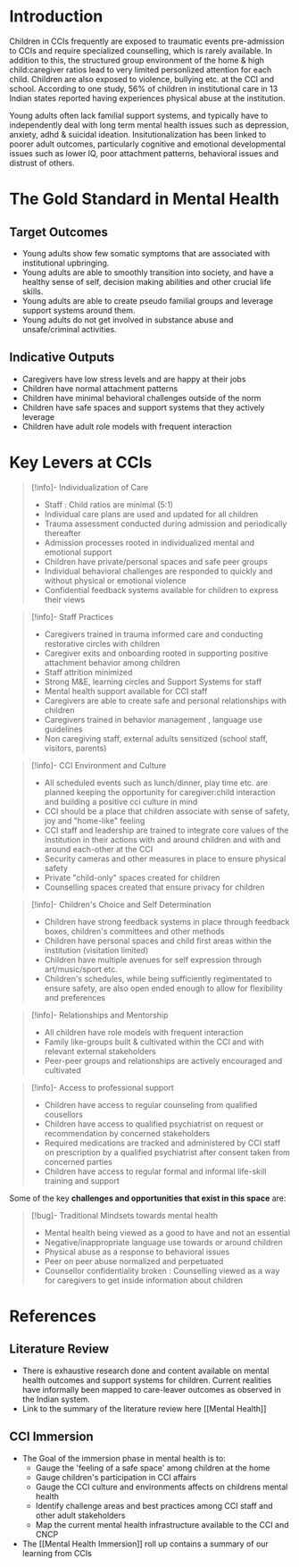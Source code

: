 # Introduction

Children in CCIs frequently are exposed to traumatic events pre-admission to CCIs and require specialized counselling, which is rarely available.  In addition to this, the structured group environment of the home & high child:caregiver ratios lead to very limited personlized attention for each child.  Children are also exposed to violence, bullying etc. at the CCI and school. According to one study, 56% of children in institutional care in 13 Indian states reported having experiences physical abuse at the institution. 

Young adults often lack familial support systems, and typically have to independently deal with long term mental health issues such as depression, anxiety, adhd & suicidal ideation. Insitutionalization has been linked to poorer adult outcomes, particularly cognitive and emotional developmental issues such as lower IQ, poor attachment patterns, behavioral issues and distrust of others. 


# The Gold Standard in Mental Health

## Target Outcomes

- Young adults show few somatic symptoms that are associated with institutional upbringing.
- Young adults are able to smoothly transition into society, and have a healthy sense of self, decision making abilities and other crucial life skills. 
- Young adults are able to create pseudo familial groups and leverage support systems around them. 
- Young adults do not get involved in substance abuse and unsafe/criminal activities. 

## Indicative Outputs

- Caregivers have low stress levels and are happy at their jobs
- Children have normal attachment patterns
- Children have minimal behavioral challenges outside of the norm
- Children have safe spaces and support systems that they actively leverage
- Children have adult role models with frequent interaction




# Key Levers at CCIs


> [!info]- Individualization of Care
> - Staff : Child ratios are minimal (5:1)
> - Individual care plans are used and updated for all children
> - Trauma assessment conducted during admission and periodically thereafter
> - Admission processes rooted in individualized mental and emotional support
> - Children have private/personal spaces and safe peer groups
> - Individual behavioral challenges are responded to quickly and without physical or emotional violence
> - Confidential feedback systems available for children to express their views



> [!info]- Staff Practices
> - Caregivers trained in trauma informed care and conducting restorative circles with children
> - Caregiver exits and onboarding rooted in supporting positive attachment behavior among children
> - Staff attrition minimized 
> - Strong M&E, learning circles and Support Systems for staff
> - Mental health support available for CCI staff
> - Caregivers are able to create safe and personal relationships with children
> - Caregivers trained in behavior management , language use guidelines
> - Non caregiving staff, external adults sensitized (school staff, visitors, parents)
>


> [!info]- CCI Environment and Culture
> - All scheduled events such as lunch/dinner, play time etc. are planned keeping the opportunity for caregiver:child interaction and building a positive cci culture in mind
> - CCI should be a place that children associate with sense of safety, joy and "home-like" feeling
> - CCI staff and leadership are trained to integrate core values of the institution in their actions with and around children and with and around each-other at the CCI
> - Security cameras and other measures in place to ensure physical safety
> - Private "child-only" spaces created for children
> - Counselling spaces created that ensure privacy for children

>[!info]- Children's Choice and Self Determination
> - Children have strong feedback systems in place through feedback boxes, children's committees and other methods
> - Children have personal spaces and child first areas within the institution (visitation limited)
> - Children have multiple avenues for self expression through art/music/sport etc. 
> - Children's schedules, while being sufficiently regimentated to ensure safety, are also open ended enough to allow for flexibility and preferences


>[!info]- Relationships and Mentorship
> - All children have role models with frequent interaction
> - Family like-groups built & cultivated  within the CCI and with relevant external stakeholders
> - Peer-peer groups and relationships are actively encouraged and cultivated


>[!info]- Access to professional support
> - Children have access to regular counseling from qualified cousellors
> - Children have access to qualified psychiatrist on request or recommendation by concerned stakeholders
> - Required medications are tracked and administered by CCI staff on prescription by a qualified psychiatrist after consent taken from concerned parties
> - Children have access to regular formal and informal life-skill training and support



Some of the key **challenges and opportunities that exist in this space** are:

> [!bug]- Traditional Mindsets towards mental health
> - Mental health being viewed as a good to have and not an essential 
> - Negative/inappropriate language use towards or around children
> - Physical abuse as a response to behavioral issues
> - Peer on peer abuse normalized and perpetuated
> - Counsellor confidentiality broken : Counselling viewed as a way for caregivers to get inside information about children


# References

## Literature Review

 - There is exhaustive research done and content available on mental health outcomes and support systems for children. Current realities have informally been mapped to care-leaver outcomes as observed in the Indian system. 
 - Link to the summary of the literature review here [[Mental Health]]


## CCI Immersion

- The Goal of the immersion phase in mental health is to: 
	- Gauge the 'feeling of a safe space' among children at the home
	- Gauge children's participation in CCI affairs
	- Gauge the CCI culture and environments affects on childrens mental health
	- Identify challenge areas and best practices among CCI staff and other adult stakeholders
	- Map the current mental health infrastructure available to the CCI and CNCP
- The [[Mental Health Immersion]] roll up contains a summary of our learning from CCIs
